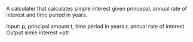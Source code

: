 A calculater that calculates simple interest given princepal, annual rate of interest and time period in years.

Input:
 p, principal amount 
 t, time period in years 
 r, annual rate of interest 
Output
 simle interest =p*t*r
